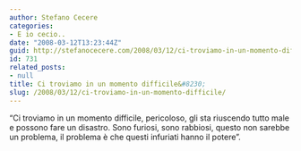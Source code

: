 ```yaml
---
author: Stefano Cecere
categories:
- E io cecio..
date: "2008-03-12T13:23:44Z"
guid: http://stefanocecere.com/2008/03/12/ci-troviamo-in-un-momento-difficile/
id: 731
related_posts:
- null
title: Ci troviamo in un momento difficile&#8230;
slug: /2008/03/12/ci-troviamo-in-un-momento-difficile/
---
```


“Ci troviamo in un momento difficile, pericoloso, gli sta riuscendo tutto male e possono fare un disastro. Sono furiosi, sono rabbiosi, questo non sarebbe un problema, il problema è che questi infuriati hanno il potere”.